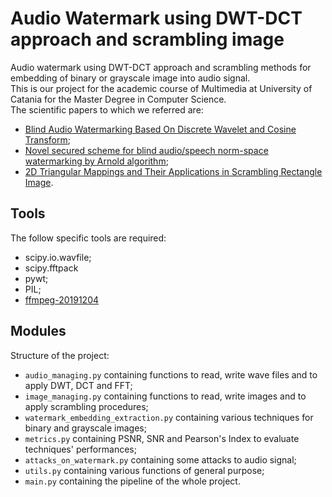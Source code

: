 # Audio Watermark using DWT-DCT approach and scrambling image
Audio watermark using DWT-DCT approach and scrambling methods for embedding of binary or grayscale image into audio signal.  
This is our project for the academic course of Multimedia at University of Catania for the Master Degree in Computer Science.  
The scientific papers to which we referred are:
- [Blind Audio Watermarking Based On Discrete Wavelet and Cosine Transform](https://ieeexplore.ieee.org/abstract/document/7150750);
- [Novel secured scheme for blind audio/speech norm-space watermarking by Arnold algorithm](https://www.sciencedirect.com/science/article/pii/S016516841830272X);
- [2D Triangular Mappings and Their Applications in Scrambling Rectangle Image](https://www.researchgate.net/publication/26557013_2D_Triangular_Mappings_and_Their_Applications_in_Scrambling_Rectangle_Image).

## Tools
The follow specific tools are required:  
- scipy.io.wavfile;  
- scipy.fftpack
- pywt;
- PIL;
- [ffmpeg-20191204](https://ffmpeg.zeranoe.com/builds/)

## Modules
Structure of the project:  
- `audio_managing.py` containing functions to read, write wave files and to apply DWT, DCT and FFT;
- `image_managing.py` containing functions to read, write images and to apply scrambling procedures;
- `watermark_embedding_extraction.py` containing various techniques for binary and grayscale images;
- `metrics.py` containing PSNR, SNR and Pearson's Index to evaluate techniques' performances;
- `attacks_on_watermark.py` containing some attacks to audio signal;
- `utils.py` containing various functions of general purpose;
- `main.py` containing the pipeline of the whole project.

 
